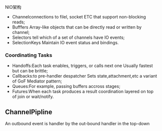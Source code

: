 NIO架构

- Channelconnections to filel, socket ETC that support non-blocking reads;
- Bufffers Array-like objects that can be directly read or written by channel;
- Selectors tell which of a set of channels have IO events;
- SelectionKeys Maintain IO event status and bindings.

### Coordinating Tasks

- Handoffs:Each task enables, triggers, or calls next one Usually fastest but can be brittle;
- Callbacks:to pre-handler despatcher Sets state,attachment,etc a variant of GoF Mediator pattern;
- Queues:For example, passing buffers accross stages;
- Futures:When each task produces a result coordination layered on top of join or wait/notify.



## ChannelPipline

An outbound event is handler by the out-bound handler in the top-down
